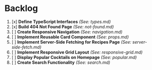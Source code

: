 # Backlog

1. [x] **Define TypeScript Interfaces** *(See: types.md)*
2. [x] **Build 404 Not Found Page** *(See: not-found.md)*
3. [ ] **Create Responsive Navigation** *(See: navigation.md)*
4. [ ] **Implement Reusable Card Component** *(See: props.md)*
5. [ ] **Implement Server-Side Fetching for Recipes Page** *(See: server-side-fetch.md)*
6. [ ] **Implement Responsive Grid Layout** *(See: responsive-grid.md)*
7. [ ] **Display Popular Cocktails on Homepage** *(See: popular.md)*
8. [ ] **Create Search Functionality** *(See: search.md)*